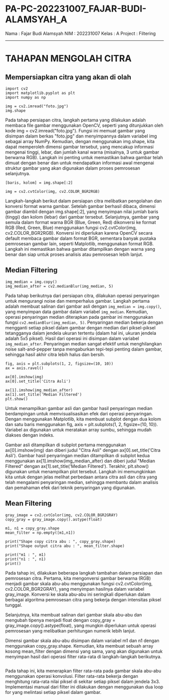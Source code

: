 # PA-PC-202231007_FAJAR-BUDI-ALAMSYAH_A

Nama  : Fajar Budi Alamsyah
NIM  : 202231007
Kelas : A
Project : Filtering

---
# TAHAPAN MENGOLAH CITRA

##  Mempersiapkan citra yang akan di olah <br>
```
import cv2
import matplotlib.pyplot as plt
import numpy as np

img = cv2.imread("foto.jpg")
img.shape
```
Pada tahap persiapan citra, langkah pertama yang dilakukan adalah membaca
file gambar menggunakan OpenCV, seperti yang ditunjukkan oleh kode img = cv2.imread("foto.jpg").
Fungsi ini memuat gambar yang disimpan dalam berkas "foto.jpg" dan menyimpannya dalam variabel img
sebagai array NumPy. Kemudian, dengan menggunakan img.shape, kita dapat memperoleh dimensi gambar tersebut,
yang mencakup informasi mengenai tinggi, lebar, dan jumlah kanal warna (misalnya, 3 untuk gambar berwarna RGB).
Langkah ini penting untuk memastikan bahwa gambar telah dimuat dengan benar dan untuk mendapatkan informasi awal mengenai
struktur gambar yang akan digunakan dalam proses pemrosesan selanjutnya. <br>

```
[baris, kolom] = img.shape[:2]

img = cv2.cvtColor(img, cv2.COLOR_BGR2RGB)
```

Langkah-langkah berikut dalam persiapan citra melibatkan pengolahan dan konversi format warna gambar. Setelah gambar 
berhasil dibaca, dimensi gambar diambil dengan img.shape[:2], yang menyimpan nilai jumlah baris (tinggi) dan kolom (lebar) 
dari gambar tersebut. Selanjutnya, gambar yang semula dalam format warna BGR (Blue, Green, Red) dikonversi ke format RGB (Red, Green, Blue) 
menggunakan fungsi cv2.cvtColor(img, cv2.COLOR_BGR2RGB). Konversi ini diperlukan karena OpenCV secara default membaca gambar dalam format BGR, 
sementara banyak pustaka pemrosesan gambar lain, seperti Matplotlib, menggunakan format RGB. Langkah ini memastikan bahwa gambar ditampilkan 
dengan warna yang benar dan siap untuk proses analisis atau pemrosesan lebih lanjut. <br>

## Median Filtering <br>
```
img_median = img.copy()
img_median_after = cv2.medianBlur(img_median, 5)
```
Pada tahap berikutnya dari persiapan citra, dilakukan operasi penyaringan untuk mengurangi noise dan memperhalus gambar.
Langkah pertama adalah membuat salinan dari gambar asli dengan `img_median = img.copy()`, yang menyimpan data gambar dalam variabel
`img_median`. Kemudian, operasi penyaringan median diterapkan pada gambar ini menggunakan fungsi `cv2.medianBlur(img_median, 5)`.
 Penyaringan median bekerja dengan mengganti setiap piksel dalam gambar dengan median dari piksel-piksel tetangganya dalam jendela ukuran
 tertentu (dalam hal ini, ukuran jendela adalah 5x5 piksel).
 Hasil dari operasi ini disimpan dalam variabel `img_median_after`. Penyaringan median sangat efektif untuk menghilangkan noise 
 salt-and-pepper tanpa mengaburkan tepi-tepi penting dalam gambar, sehingga hasil akhir citra lebih halus dan bersih. <br>

```
fig, axis = plt.subplots(1, 2, figsize=(10, 10))
ax = axis.ravel()

ax[0].imshow(img)
ax[0].set_title('Citra Asli')

ax[1].imshow(img_median_after)
ax[1].set_title('Median Filtered')
plt.show()

```
Untuk menampilkan gambar asli dan gambar hasil penyaringan median berdampingan untuk memvisualisasikan efek dari operasi penyaringan. 
Dengan menggunakan Matplotlib, kita membuat subplot dengan dua kolom dan satu baris menggunakan fig, axis = plt.subplots(1, 2, 
figsize=(10, 10)). Variabel ax digunakan untuk meratakan array sumbu, sehingga mudah diakses dengan indeks. <br>

Gambar asli ditampilkan di subplot pertama menggunakan ax[0].imshow(img) dan diberi judul "Citra Asli" dengan ax[0].set_title('Citra Asli'). 
Gambar hasil penyaringan median ditampilkan di subplot kedua menggunakan ax[1].imshow(img_median_after) dan diberi judul "Median Filtered" 
dengan ax[1].set_title('Median Filtered'). Terakhir, plt.show() digunakan untuk menampilkan plot tersebut. Langkah ini memungkinkan kita 
untuk dengan jelas melihat perbedaan antara citra asli dan citra yang telah mengalami penyaringan median, sehingga membantu dalam analisis 
dan pemahaman efek dari teknik penyaringan yang digunakan. <br>

## Mean Filtering <br>
```
gray_image = cv2.cvtColor(img, cv2.COLOR_BGR2GRAY)
copy_gray = gray_image.copy().astype(float)

m1, n1 = copy_gray.shape
mean_filter = np.empty([m1,n1])

print("Shape copy citra abu : ", copy_gray.shape)
print("Shape output citra abu : ", mean_filter.shape)

print("m1 : ", m1)
print("n1 : ", n1)
print()
```

Pada tahap ini, dilakukan beberapa langkah tambahan dalam persiapan dan pemrosesan citra. Pertama, kita mengonversi 
gambar berwarna (RGB) menjadi gambar skala abu-abu menggunakan fungsi cv2.cvtColor(img, cv2.COLOR_BGR2GRAY), yang menyimpan 
hasilnya dalam variabel gray_image. Konversi ke skala abu-abu ini seringkali diperlukan dalam berbagai algoritma pemrosesan 
citra yang bekerja dengan intensitas piksel tunggal. <br>

Selanjutnya, kita membuat salinan dari gambar skala abu-abu dan mengubah tipenya menjadi float dengan copy_gray = 
gray_image.copy().astype(float), yang mungkin diperlukan untuk operasi pemrosesan yang melibatkan perhitungan numerik lebih lanjut. <br>

Dimensi gambar skala abu-abu disimpan dalam variabel m1 dan n1 dengan menggunakan copy_gray.shape. Kemudian, kita membuat 
sebuah array kosong mean_filter dengan dimensi yang sama, yang akan digunakan untuk menyimpan hasil dari operasi filter rata-rata di langkah-langkah berikutnya. <br>

```

```
Pada tahap ini, kita menerapkan filter rata-rata pada gambar skala abu-abu menggunakan operasi konvolusi. 
Filter rata-rata bekerja dengan menghitung rata-rata nilai piksel di sekitar setiap piksel dalam jendela 3x3. 
Implementasi manual dari filter ini dilakukan dengan menggunakan dua loop for yang melintasi setiap piksel dalam gambar.







